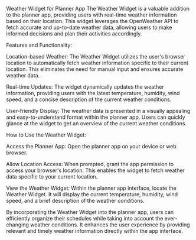 Weather Widget for Planner App
The Weather Widget is a valuable addition to the planner app, providing users with real-time weather information based on their location. This widget leverages the OpenWeather API to fetch accurate and up-to-date weather data, allowing users to make informed decisions and plan their activities accordingly.

Features and Functionality:

Location-based Weather: The Weather Widget utilizes the user's browser location to automatically fetch weather information specific to their current location. This eliminates the need for manual input and ensures accurate weather data.

Real-time Updates: The widget dynamically updates the weather information, providing users with the latest temperature, humidity, wind speed, and a concise description of the current weather conditions.

User-friendly Display: The weather data is presented in a visually appealing and easy-to-understand format within the planner app. Users can quickly glance at the widget to get an overview of the current weather conditions.

How to Use the Weather Widget:

Access the Planner App: Open the planner app on your device or web browser.

Allow Location Access: When prompted, grant the app permission to access your browser's location. This enables the widget to fetch weather data specific to your current location.

View the Weather Widget: Within the planner app interface, locate the Weather Widget. It will display the current temperature, humidity, wind speed, and a brief description of the weather conditions.

By incorporating the Weather Widget into the planner app, users can efficiently organize their schedules while taking into account the ever-changing weather conditions. It enhances the user experience by providing relevant and timely weather information directly within the app interface.